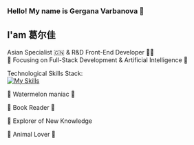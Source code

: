 ### Hello! My name is Gergana Varbanova 👩
## I'am 葛尔佳 
Asian Specialist 🇨🇳 & R&D  Front-End Developer 👩‍💻 <br>
🎯 Focusing on Full-Stack Development & Artificial Intelligence 🦾

Technological Skills Stack:<br>
[![My Skills](https://skillicons.dev/icons?i=js,html,css,nodejs,bootstrap,cs,dotnet,jenkins,npm,postman,react,redux,sublime,visualstudio,vscode,wordpress,git,github,jquery)](https://skillicons.dev)

:watermelon:  Watermelon maniac 🍉 <br>

📘 Book Reader 📘 <br>

:book: Explorer of New Knowledge <br>

:dog: Animal Lover :panda_face:






